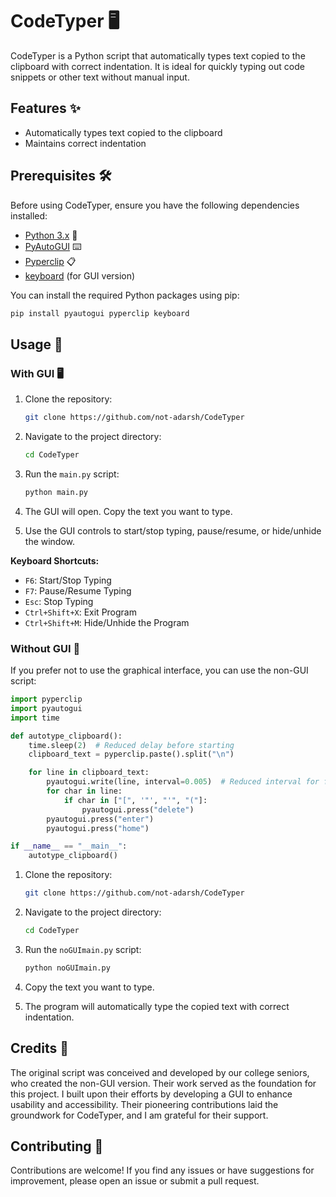 # CodeTyper 🖥️

CodeTyper is a Python script that automatically types text copied to the clipboard with correct indentation. It is ideal for quickly typing out code snippets or other text without manual input.

## Features ✨

- Automatically types text copied to the clipboard
- Maintains correct indentation

## Prerequisites 🛠️

Before using CodeTyper, ensure you have the following dependencies installed:

- [Python 3.x](https://www.python.org/downloads/) 🐍
- [PyAutoGUI](https://pyautogui.readthedocs.io/en/latest/install.html) ⌨️
- [Pyperclip](https://pypi.org/project/pyperclip/) 📋
- [keyboard](https://keyboard.readthedocs.io/en/latest/) (for GUI version)

You can install the required Python packages using pip:

```bash
pip install pyautogui pyperclip keyboard
```

## Usage 🚀

### With GUI 🖥️

1. Clone the repository:

    ```bash
    git clone https://github.com/not-adarsh/CodeTyper
    ```

2. Navigate to the project directory:

    ```bash
    cd CodeTyper
    ```

3. Run the `main.py` script:

    ```bash
    python main.py
    ```

4. The GUI will open. Copy the text you want to type.

5. Use the GUI controls to start/stop typing, pause/resume, or hide/unhide the window.

**Keyboard Shortcuts:**

- `F6`: Start/Stop Typing
- `F7`: Pause/Resume Typing
- `Esc`: Stop Typing
- `Ctrl+Shift+X`: Exit Program
- `Ctrl+Shift+M`: Hide/Unhide the Program

### Without GUI 🚫

If you prefer not to use the graphical interface, you can use the non-GUI script:

```python
import pyperclip
import pyautogui
import time

def autotype_clipboard():
    time.sleep(2)  # Reduced delay before starting
    clipboard_text = pyperclip.paste().split("\n")

    for line in clipboard_text:
        pyautogui.write(line, interval=0.005)  # Reduced interval for faster typing
        for char in line:
            if char in ["[", '"', "'", "("]:
                pyautogui.press("delete")
        pyautogui.press("enter")
        pyautogui.press("home")

if __name__ == "__main__":
    autotype_clipboard()
```

1. Clone the repository:

    ```bash
    git clone https://github.com/not-adarsh/CodeTyper
    ```

2. Navigate to the project directory:

    ```bash
    cd CodeTyper
    ```

3. Run the `noGUImain.py` script:

    ```bash
    python noGUImain.py
    ```

4. Copy the text you want to type.

5. The program will automatically type the copied text with correct indentation.

## Credits 🙌

The original script was conceived and developed by our college seniors, who created the non-GUI version. Their work served as the foundation for this project. I built upon their efforts by developing a GUI to enhance usability and accessibility. Their pioneering contributions laid the groundwork for CodeTyper, and I am grateful for their support.

## Contributing 🤝

Contributions are welcome! If you find any issues or have suggestions for improvement, please open an issue or submit a pull request.
